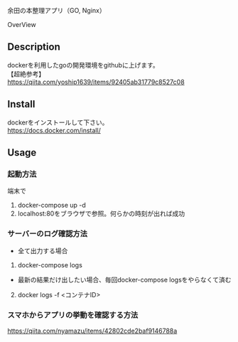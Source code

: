 余田の本整理アプリ（GO, Nginx）

OverView

## Description
dockerを利用したgoの開発環境をgithubに上げます。  
【超絶参考】  
https://qiita.com/yoship1639/items/92405ab31779c8527c08

## Install
dockerをインストールして下さい。  
https://docs.docker.com/install/

## Usage

### 起動方法  
端末で
1. docker-compose up -d
2. localhost:80をブラウザで参照。何らかの時刻が出れば成功

### サーバーのログ確認方法
* 全て出力する場合  
1. docker-compose logs
* 最新の結果だけ出したい場合、毎回docker-compose logsをやらなくて済む
2. docker logs -f <コンテナID>

### スマホからアプリの挙動を確認する方法
https://qiita.com/nyamazu/items/42802cde2baf9146788a
